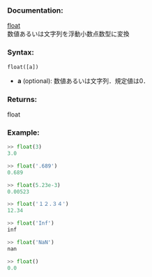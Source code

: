 ### Documentation:

[float](https://docs.python.org/ja/3/library/functions.html#float)  
数値あるいは文字列を浮動小数点数型に変換

### Syntax:

```float([a])```

- **a** (optional): 数値あるいは文字列．規定値は0．

### Returns:

float

### Example: 

```python
>> float(3)
3.0

>> float('.689')
0.689

>> float(5.23e-3)
0.00523

>> float('１２.３４')
12.34

>> float('Inf')
inf

>> float('NaN')
nan

>> float()
0.0

```
